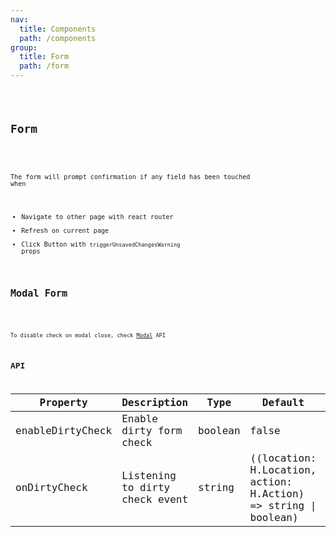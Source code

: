 ```yaml
---
nav:
  title: Components
  path: /components
group:
  title: Form
  path: /form
---
```


<code src="./test.tsx" title='Playground' desc='For Dev & Test only' />

## Form

<code src="./index.tsx" title='Dirty Check Form' desc='Form have dirty field checking prompt' />

The form will prompt confirmation if any field has been touched when

- Navigate to other page with react router
- Refresh on current page
- Click Button with `triggerUnsavedChangesWarning` props


## Modal Form

<code src="./modal.tsx" title='Form inside Modal' desc='If there is a Form component inside Modal, auto dirty check when close Modal' />

To disable check on modal close, check [Modal](/components/modal#api) API


## API
  
| Property | Description | Type | Default | Version |
| --- | --- | --- | --- | --- |
| enableDirtyCheck | Enable dirty form check | boolean | false |  |
| onDirtyCheck | Listening to dirty check event | string | ((location: H.Location, action: H.Action) => string \| boolean) |  |